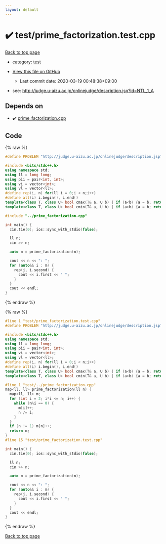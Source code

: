 ```yaml
---
layout: default
---
```


<!-- mathjax config similar to math.stackexchange -->
<script type="text/javascript" async
  src="https://cdnjs.cloudflare.com/ajax/libs/mathjax/2.7.5/MathJax.js?config=TeX-MML-AM_CHTML">
</script>
<script type="text/x-mathjax-config">
  MathJax.Hub.Config({
    TeX: { equationNumbers: { autoNumber: "AMS" }},
    tex2jax: {
      inlineMath: [ ['$','$'] ],
      processEscapes: true
    },
    "HTML-CSS": { matchFontHeight: false },
    displayAlign: "left",
    displayIndent: "2em"
  });
</script>

<script type="text/javascript" src="https://cdnjs.cloudflare.com/ajax/libs/jquery/3.4.1/jquery.min.js"></script>
<script src="https://cdn.jsdelivr.net/npm/jquery-balloon-js@1.1.2/jquery.balloon.min.js" integrity="sha256-ZEYs9VrgAeNuPvs15E39OsyOJaIkXEEt10fzxJ20+2I=" crossorigin="anonymous"></script>
<script type="text/javascript" src="../../assets/js/copy-button.js"></script>
<link rel="stylesheet" href="../../assets/css/copy-button.css" />


# :heavy_check_mark: test/prime_factorization.test.cpp

<a href="../../index.html">Back to top page</a>

* category: <a href="../../index.html#098f6bcd4621d373cade4e832627b4f6">test</a>
* <a href="{{ site.github.repository_url }}/blob/master/test/prime_factorization.test.cpp">View this file on GitHub</a>
    - Last commit date: 2020-03-19 00:48:38+09:00


* see: <a href="http://judge.u-aizu.ac.jp/onlinejudge/description.jsp?id=NTL_1_A">http://judge.u-aizu.ac.jp/onlinejudge/description.jsp?id=NTL_1_A</a>


## Depends on

* :heavy_check_mark: <a href="../../library/prime_factorization.cpp.html">prime_factorization.cpp</a>


## Code

<a id="unbundled"></a>
{% raw %}
```cpp
#define PROBLEM "http://judge.u-aizu.ac.jp/onlinejudge/description.jsp?id=NTL_1_A"

#include <bits/stdc++.h>
using namespace std;
using ll = long long;
using pii = pair<int, int>;
using vi = vector<int>;
using vl = vector<ll>;
#define rep(i, n) for(ll i = 0;i < n;i++)
#define all(i) i.begin(), i.end()
template<class T, class U> bool cmax(T& a, U b) { if (a<b) {a = b; return true;} else return false; }
template<class T, class U> bool cmin(T& a, U b) { if (a>b) {a = b; return true;} else return false; }

#include "../prime_factorization.cpp"

int main() {
  cin.tie(0); ios::sync_with_stdio(false);

  ll n;
  cin >> n;

  auto m = prime_factorization(n);

  cout << n << ": ";
  for (auto&& i : m) {
    rep(j, i.second) {
      cout << i.first << " ";
    }
  }
  cout << endl;
}

```
{% endraw %}

<a id="bundled"></a>
{% raw %}
```cpp
#line 1 "test/prime_factorization.test.cpp"
#define PROBLEM "http://judge.u-aizu.ac.jp/onlinejudge/description.jsp?id=NTL_1_A"

#include <bits/stdc++.h>
using namespace std;
using ll = long long;
using pii = pair<int, int>;
using vi = vector<int>;
using vl = vector<ll>;
#define rep(i, n) for(ll i = 0;i < n;i++)
#define all(i) i.begin(), i.end()
template<class T, class U> bool cmax(T& a, U b) { if (a<b) {a = b; return true;} else return false; }
template<class T, class U> bool cmin(T& a, U b) { if (a>b) {a = b; return true;} else return false; }

#line 1 "test/../prime_factorization.cpp"
map<ll, ll> prime_factorization(ll n) {
  map<ll, ll> m;
  for (int i = 2; i*i <= n; i++) {
    while (n%i == 0) {
      m[i]++;
      n /= i;
    }
  }
  if (n != 1) m[n]++;
  return m;
}
#line 15 "test/prime_factorization.test.cpp"

int main() {
  cin.tie(0); ios::sync_with_stdio(false);

  ll n;
  cin >> n;

  auto m = prime_factorization(n);

  cout << n << ": ";
  for (auto&& i : m) {
    rep(j, i.second) {
      cout << i.first << " ";
    }
  }
  cout << endl;
}

```
{% endraw %}

<a href="../../index.html">Back to top page</a>

